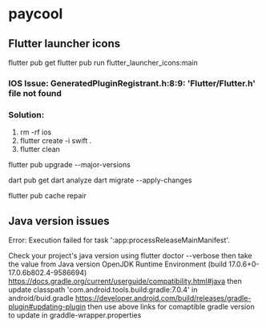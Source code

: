 # paycool

## Flutter launcher icons
flutter pub get
flutter pub run flutter_launcher_icons:main

### IOS Issue: GeneratedPluginRegistrant.h:8:9: 'Flutter/Flutter.h' file not found
### Solution: 
1. rm -rf ios
2. flutter create -i swift .
3. flutter clean

flutter pub upgrade --major-versions

dart pub get
dart analyze
dart migrate --apply-changes


flutter pub cache repair

## Java version issues
Error: Execution failed for task ':app:processReleaseMainManifest'.


Check your project's java version using 
flutter doctor --verbose
then take the value from
Java version OpenJDK Runtime Environment (build 17.0.6+0-17.0.6b802.4-9586694)
https://docs.gradle.org/current/userguide/compatibility.html#java
then update     classpath 'com.android.tools.build:gradle:7.0.4' in android/buid.gradle
https://developer.android.com/build/releases/gradle-plugin#updating-plugin
then use above links for comaptible gradle version to update in graddle-wrapper.properties